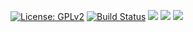 [![License:
GPLv2](https://img.shields.io/badge/license-GPLv2-blue.svg)](https://www.gnu.org/licenses/old-licenses/gpl-2.0)
[![Build Status](https://app.travis-ci.com/alejandralopezperez/LearningStats.svg)](https://app.travis-ci.com/alejandralopezperez/LearningStats)
[![](https://www.r-pkg.org/badges/version/LearningStats?color=blue)](https://cran.r-project.org/package=LearningStats)
[![](http://cranlogs.r-pkg.org/badges/grand-total/LearningStats?color=blue)](https://cran.r-project.org/package=LearningStats)
[![](http://cranlogs.r-pkg.org/badges/last-month/LearningStats?color=blue)](https://cran.r-project.org/package=LearningStats)
